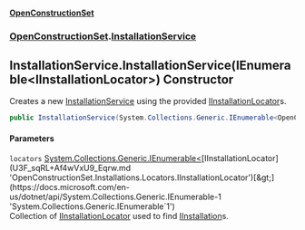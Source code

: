 #### [OpenConstructionSet](index.md 'index')
### [OpenConstructionSet](index.md#OpenConstructionSet 'OpenConstructionSet').[InstallationService](2UPErl_vhvyYlM7GMO5htA.md 'OpenConstructionSet.InstallationService')
## InstallationService.InstallationService(IEnumerable&lt;IInstallationLocator&gt;) Constructor
Creates a new [InstallationService](2UPErl_vhvyYlM7GMO5htA.md 'OpenConstructionSet.InstallationService') using the provided [IInstallationLocator](U3F_sqRL+Af4wVxU9_Eqrw.md 'OpenConstructionSet.Installations.Locators.IInstallationLocator')s.  
```csharp
public InstallationService(System.Collections.Generic.IEnumerable<OpenConstructionSet.Installations.Locators.IInstallationLocator> locators);
```
#### Parameters
<a name='OpenConstructionSet_InstallationService_InstallationService(System_Collections_Generic_IEnumerable_OpenConstructionSet_Installations_Locators_IInstallationLocator_)_locators'></a>
`locators` [System.Collections.Generic.IEnumerable&lt;](https://docs.microsoft.com/en-us/dotnet/api/System.Collections.Generic.IEnumerable-1 'System.Collections.Generic.IEnumerable`1')[IInstallationLocator](U3F_sqRL+Af4wVxU9_Eqrw.md 'OpenConstructionSet.Installations.Locators.IInstallationLocator')[&gt;](https://docs.microsoft.com/en-us/dotnet/api/System.Collections.Generic.IEnumerable-1 'System.Collections.Generic.IEnumerable`1')  
Collection of [IInstallationLocator](U3F_sqRL+Af4wVxU9_Eqrw.md 'OpenConstructionSet.Installations.Locators.IInstallationLocator') used to find [IInstallation](+q+t_1kaSScZooYXO5QOWw.md 'OpenConstructionSet.Installations.IInstallation')s.
  
